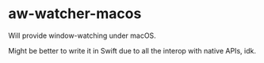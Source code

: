 aw-watcher-macos
================

Will provide window-watching under macOS.

Might be better to write it in Swift due to all the interop with native APIs, idk.

